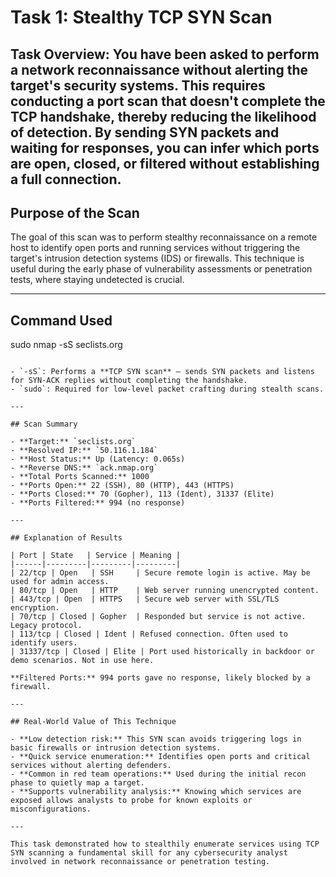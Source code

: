 # Task 1: Stealthy TCP SYN Scan

## Task Overview: You have been asked to perform a network reconnaissance without alerting the target's security systems. This requires conducting a port scan that doesn't complete the TCP handshake, thereby reducing the likelihood of detection. By sending SYN packets and waiting for responses, you can infer which ports are open, closed, or filtered without establishing a full connection.

## Purpose of the Scan
The goal of this scan was to perform stealthy reconnaissance on a remote host to identify open ports and running services without triggering the target's intrusion detection systems (IDS) or firewalls. This technique is useful during the early phase of vulnerability assessments or penetration tests, where staying undetected is crucial.

---

## Command Used

sudo nmap -sS seclists.org
```

- `-sS`: Performs a **TCP SYN scan** — sends SYN packets and listens for SYN-ACK replies without completing the handshake.
- `sudo`: Required for low-level packet crafting during stealth scans.

---

## Scan Summary

- **Target:** `seclists.org`
- **Resolved IP:** `50.116.1.184`
- **Host Status:** Up (Latency: 0.065s)
- **Reverse DNS:** `ack.nmap.org`
- **Total Ports Scanned:** 1000
- **Ports Open:** 22 (SSH), 80 (HTTP), 443 (HTTPS)
- **Ports Closed:** 70 (Gopher), 113 (Ident), 31337 (Elite)
- **Ports Filtered:** 994 (no response)

---

## Explanation of Results

| Port | State   | Service | Meaning |
|------|---------|---------|---------|
| 22/tcp | Open   | SSH     | Secure remote login is active. May be used for admin access. 
| 80/tcp | Open   | HTTP    | Web server running unencrypted content. 
| 443/tcp | Open  | HTTPS   | Secure web server with SSL/TLS encryption. 
| 70/tcp | Closed | Gopher  | Responded but service is not active. Legacy protocol. 
| 113/tcp | Closed | Ident | Refused connection. Often used to identify users. 
| 31337/tcp | Closed | Elite | Port used historically in backdoor or demo scenarios. Not in use here. 

**Filtered Ports:** 994 ports gave no response, likely blocked by a firewall.

---

## Real-World Value of This Technique

- **Low detection risk:** This SYN scan avoids triggering logs in basic firewalls or intrusion detection systems.
- **Quick service enumeration:** Identifies open ports and critical services without alerting defenders.
- **Common in red team operations:** Used during the initial recon phase to quietly map a target.
- **Supports vulnerability analysis:** Knowing which services are exposed allows analysts to probe for known exploits or misconfigurations.

---

This task demonstrated how to stealthily enumerate services using TCP SYN scanning a fundamental skill for any cybersecurity analyst involved in network reconnaissance or penetration testing.
